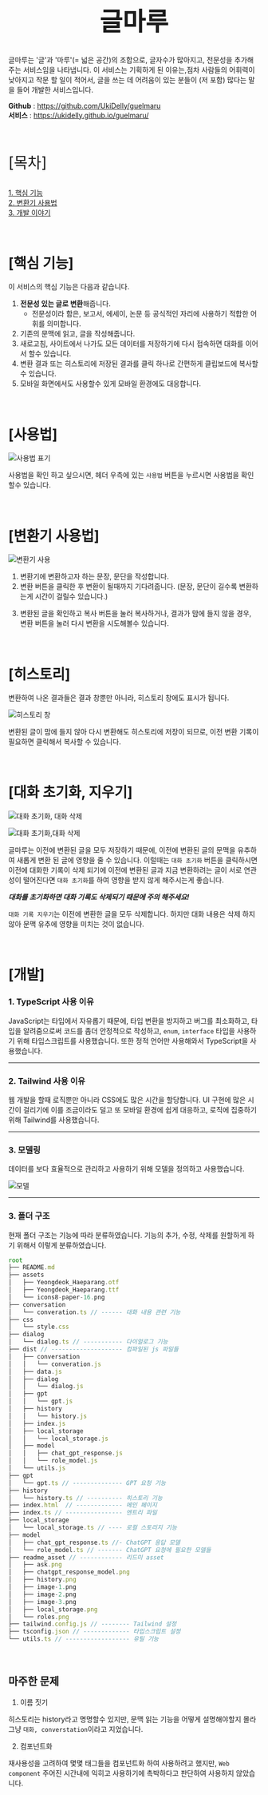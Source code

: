 <h1 style="display: flex; justify-content: center; font-size: 50px"> 글마루 </h1>

글마루는 '글'과 '마루'(= 넓은 공간)의 조합으로, 글자수가 많아지고, 전문성을 추가해주는 서비스임을 나타냅니다.
이 서비스는 기획하게 된 이유는,점차 사람들의 어휘력이 낮아지고 작문 할 일이 적어서, 글을 쓰는 데 어려움이 있는 분들이 (저 포함) 많다는 말을 들어 개발한 서비스입니다.

**Github** : https://github.com/UkiDelly/guelmaru <br>
**서비스** : https://ukidelly.github.io/guelmaru/

<br>

<p style="font-size: 30px"> [목차] </p>

[1. 핵심 기능](#핵심-기능) <br>
[2. 변환기 사용법](#변환기-사용법) <br>
[3. 개발 이야기](#개발) <br>

<br>

# [핵심 기능]

이 서비스의 핵심 기능은 다음과 같습니다.

1. **전문성 있는 글로 변환**해줍니다.
   - 전문성이라 함은, 보고서, 에세이, 논문 등 공식적인 자리에 사용하기 적합한 어휘를 의미합니다.
2. 기존의 문맥에 읽고, 글을 작성해줍니다.
3. 새로고침, 사이트에서 나가도 모든 데이터를 저장하기에 다시 접속하면 대화를 이어서 할수 있습니다.
4. 변환 결과 또는 히스토리에 저장된 결과를 클릭 하나로 간편하게 클립보드에 복사할 수 있습니다.
5. 모바일 화면에서도 사용할수 있게 모바일 환경에도 대응합니다.

<br>

# [사용법]

![사용법 표기](readme_asset/how_to_use.png)

사용법을 확인 하고 싶으시면, 헤더 우측에 있는 `사용법` 버튼을 누르시면 사용법을 확인할수 있습니다.

<br>

# [변환기 사용법]

![변환기 사용](/readme_asset/using.gif)

1. 변환기에 변환하고자 하는 문장, 문단을 작성합니다.
2. 변환 버튼을 클릭한 후 변환이 될때까지 기다려줍니다. (문장, 문단이 길수록 변환하는게 시간이 걸릴수 있습니다.)

<!-- ![변환 후](readme_asset/image-1.png) -->

3. 변환된 글을 확인하고 복사 버튼을 눌러 복사하거나, 결과가 맘에 들지 않을 경우, 변환 버튼을 눌러 다시 변환을 시도해볼수 있습니다.

<br>

# [히스토리]

변환하여 나온 결과들은 결과 창뿐만 아니라, 히스토리 창에도 표시가 됩니다.

![히스토리 창](readme_asset/image-2.png)

변환된 글이 맘에 들지 않아 다시 변환해도 히스토리에 저장이 되므로, 이전 변환 기록이 필요하면 클릭해서 복사할 수 있습니다.

<br>

# [대화 초기화, 지우기]

![대화 초기화, 대화 삭제](readme_asset/new_conversation.gif)

![대화 초기화,대화 삭제](readme_asset/image-3.png)

글마루는 이전에 변환된 글을 모두 저장하기 때문에, 이전에 변환된 글의 문맥을 유추하여 새롭게 변환 된 글에 영향을 줄 수 있습니다. 이럴때는 `대화 초기화` 버튼을 클릭하시면 이전에 대화한 기록이 삭제 되기에 이전에 변환된 글과 지금 변환하려는 글이 서로 연관성이 떨어진다면 `대화 초기화`를 하여 영향을 받지 않게 해주시는게 좋습니다.

_**대화를 초기화하면 대화 기록도 삭제되기 때문에 주의 해주세요!**_

`대화 기록 지우기`는 이전에 변환한 글을 모두 삭제합니다. 하지만 대화 내용은 삭제 하지 않아 문맥 유추에 영향을 미치는 것이 없습니다.

<br>

# [개발]

### 1. TypeScript 사용 이유

JavaScript는 타입에서 자유롭기 때문에, 타입 변환을 방지하고 버그를 최소화하고, 타입을 알려줌으로써 코드를 좀더 안정적으로 작성하고, `enum`, `interface` 타입을 사용하기 위해 타입스크립트를 사용했습니다.
또한 정적 언어만 사용해와서 TypeScript을 사용했습니다.

---

### 2. Tailwind 사용 이유

웹 개발을 할때 로직뿐만 아니라 CSS에도 많은 시간을 할당합니다. UI 구현에 많은 시간이 걸리기에 이를 조금이라도 덜고 또 모바일 환경에 쉽게 대응하고, 로직에 집중하기 위해 Tailwind를 사용했습니다.

---

### 3. 모델링

데이터를 보다 효율적으로 관리하고 사용하기 위해 모델을 정의하고 사용했습니다.

![모델](/readme_asset/‎models.‎001.png)

---

### 3. 폴더 구조

현재 폴더 구조는 기능에 따라 분류하였습니다.
기능의 추가, 수정, 삭제를 원할하게 하기 위해서 이렇게 분류하였습니다.

```typescript
root
├── README.md
├── assets
│   ├── Yeongdeok_Haeparang.otf
│   ├── Yeongdeok_Haeparang.ttf
│   └── icons8-paper-16.png
├── conversation
│   └── converation.ts // ------ 대화 내용 관련 기능
├── css
│   └── style.css
├── dialog
│   └── dialog.ts // ----------- 다이얼로그 기능
├── dist // -------------------- 컴파일된 js 파일들
│   ├── conversation
│   │   └── converation.js
│   ├── data.js
│   ├── dialog
│   │   └── dialog.js
│   ├── gpt
│   │   └── gpt.js
│   ├── history
│   │   └── history.js
│   ├── index.js
│   ├── local_storage
│   │   └── local_storage.js
│   ├── model
│   │   ├── chat_gpt_response.js
│   │   └── role_model.js
│   └── utils.js
├── gpt
│   └── gpt.ts // -------------- GPT 요청 기능
├── history
│   └── history.ts // ---------- 히스토리 기능
├── index.html  // ------------- 메인 페이지
├── index.ts // ---------------- 엔트리 파일
├── local_storage
│   └── local_storage.ts // ---- 로컬 스토리지 기능
├── model
│   ├── chat_gpt_response.ts //- ChatGPT 응답 모델
│   └── role_model.ts // ------- ChatGPT 요청에 필요한 모델들
├── readme_asset // ------------ 리드미 asset
│   ├── ask.png
│   ├── chatgpt_response_model.png
│   ├── history.png
│   ├── image-1.png
│   ├── image-2.png
│   ├── image-3.png
│   ├── local_storage.png
│   └── roles.png
├── tailwind.config.js // -------- Tailwind 설정
├── tsconfig.json // ------------- 타입스크립트 설정
└── utils.ts // ------------------ 유틸 기능
```

<br>

## 마주한 문제

1. 이름 짓기

히스토리는 history라고 명명할수 있지만, 문맥 읽는 기능을 어떻게 설명해야할지 몰라 그냥 `대화, converstation`이라고 지었습니다.

2. 컴포넌트화

재사용성을 고려하여 몇몇 태그들을 컴포넌트화 하여 사용하려고 했지만, `Web component` 주어진 시간내에 익히고 사용하기에 촉박하다고 판단하여 사용하지 않았습니다.
